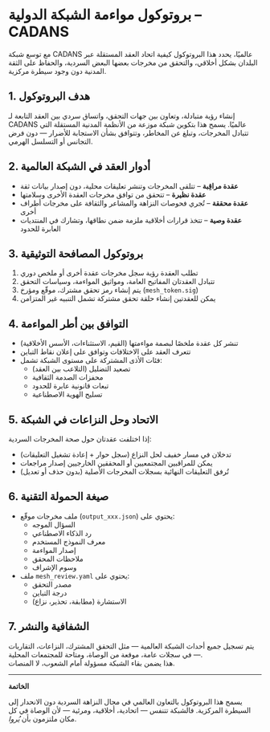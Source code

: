 # بروتوكول مواءمة الشبكة الدولية – CADANS

مع توسع شبكة CADANS عالميًا، يحدد هذا البروتوكول كيفية اتحاد العقد المستقلة عبر البلدان بشكل أخلاقي، والتحقق من مخرجات بعضها البعض السردية، والحفاظ على الثقة المدنية دون وجود سيطرة مركزية.

## 1. هدف البروتوكول

إنشاء رؤية متبادلة، وتعاون بين جهات التحقق، واتساق سردي بين العقد التابعة لـ CADANS عالميًا. يسمح هذا بتكوين شبكة موزعة من الأنظمة المدنية المستقلة التي تتبادل المخرجات، وتبلغ عن المخاطر، وتتوافق بشأن الاستجابة للأضرار — دون فرض التجانس أو التسلسل الهرمي.

## 2. أدوار العقد في الشبكة العالمية

- **عقدة مراقِبة** – تتلقى المخرجات وتنشر تعليقات محلية، دون إصدار بيانات ثقة
- **عقدة نظيرة** – تتحقق من توافق مخرجات العقدة الأخرى وسلامتها
- **عقدة محققة** – تُجري فحوصات النزاهة والمشاعر والثقافة على مخرجات أطراف أخرى
- **عقدة وصية** – تتخذ قرارات أخلاقية ملزمة ضمن نطاقها، وتشارك في المنتديات العابرة للحدود

## 3. بروتوكول المصافحة التوثيقية

1. تطلب العقدة رؤية سجل مخرجات عقدة أخرى أو ملخص دوري
2. تتبادل العقدتان المفاتيح العامة، ومواثيق المواءمة، وسياسات التحقق
3. يتم إنشاء رمز تحقق مشترك، موقّع ومؤرخ (`mesh_token.sig`)
4. يمكن للعقدتين إنشاء حلقة تحقق مشتركة تشمل التنبيه غير المتزامن

## 4. التوافق بين أطر المواءمة

- تنشر كل عقدة ملخصًا لبصمة مواءمتها (القيم، الاستثناءات، الأسس الأخلاقية)
- تتعرف العقد على الاختلافات وتوافق على إعلان نقاط التباين
- فئات الأذى المشتركة على مستوى الشبكة تشمل:
  - تصعيد التضليل (التلاعب بين العقد)
  - محفزات الصدمة الثقافية
  - تبعات قانونية عابرة للحدود
  - تسليح الهوية الاصطناعية

## 5. الاتحاد وحل النزاعات في الشبكة

إذا اختلفت عقدتان حول صحة المخرجات السردية:
- تدخلان في مسار خفيف لحل النزاع (سجل حوار + إعادة تشغيل التعليقات)
- يمكن للمراقبين المجتمعيين أو المحققين الخارجيين إصدار مراجعات
- تُرفق التعليقات النهائية بسجلات المخرجات الأصلية (بدون حذف أو تعديل)

## 6. صيغة الحمولة التقنية

- ملف مخرجات موقّع (`output_xxx.json`) يحتوي على:
  - السؤال الموجه
  - رد الذكاء الاصطناعي
  - معرف النموذج المستخدم
  - إصدار المواءمة
  - ملاحظات المحقق
  - وسوم الإشراف
- ملف `mesh_review.yaml` يحتوي على:
  - مصدر التحقق
  - درجة التباين
  - الاستشارة (مطابقة، تحذير، نزاع)

## 7. الشفافية والنشر

يتم تسجيل جميع أحداث الشبكة العالمية — مثل التحقق المشترك، النزاعات، التقاربات — في سجلات عامة، موقعة من الوصاة، ومتاحة للمجتمعات المحلية.  
هذا يضمن بقاء الشبكة مسؤولة أمام الشعوب، لا المنصات.

---

**الخاتمة**

يسمح هذا البروتوكول بالتعاون العالمي في مجال النزاهة السردية دون الانحدار إلى السيطرة المركزية. فالشبكة تتنفس — اتحادية، أخلاقية، ومرئية — لأن الوصاة في كل مكان ملتزمون بأن *يُروا*.
